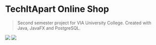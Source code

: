 # TechItApart Online Shop

> Second semester project for VIA University College. Created with Java, JavaFX and PostgreSQL.

![](https://media4.giphy.com/media/JVglf7QjxaZZM2tjfB/giphy.gif) ![](https://i.gifer.com/AnA.gif)
